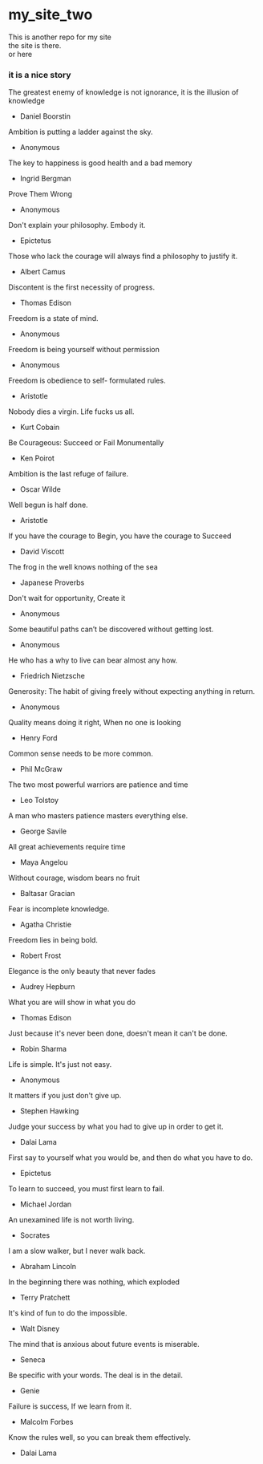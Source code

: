 # my_site_two
This is another repo for my site  
the site is there.  
or here

### it is a nice story

The greatest enemy of knowledge is not ignorance, it is the illusion of knowledge
- Daniel Boorstin 


Ambition is putting a ladder against the sky.
- Anonymous 


The key to happiness is good health and a bad memory
- Ingrid Bergman


Prove Them Wrong
- Anonymous 


Don't explain your philosophy. Embody it.
- Epictetus 

 Those who lack the courage will always find a philosophy to justify it.
- Albert Camus


Discontent is the first necessity of progress.
- Thomas Edison 

 Freedom is a state of mind.
- Anonymous  

 Freedom is being yourself without permission
- Anonymous  

Freedom is obedience to self- formulated rules.
- Aristotle 

 Nobody dies a virgin. Life fucks us all.
- Kurt Cobain  

Be Courageous: Succeed or Fail Monumentally
- Ken Poirot 

Ambition is the last refuge of failure.
- Oscar Wilde 

Well begun is half done.
- Aristotle  

If you have the courage to Begin, you have the courage to Succeed
- David Viscott 

The frog in the well knows nothing of the sea
- Japanese Proverbs 

Don't wait for opportunity, Create it
- Anonymous

Some beautiful paths can’t be discovered without getting lost.
- Anonymous 

He who has a why to live can bear almost any how.
- Friedrich Nietzsche 

Generosity: The habit of giving freely without expecting anything in return.
- Anonymous  

Quality means doing it right, When no one is looking
- Henry Ford 

Common sense needs to be more common.
- Phil McGraw 

The two most powerful warriors are patience and time
- Leo Tolstoy 

A man who masters patience masters everything else.
- George Savile 

All great achievements require time
- Maya Angelou 

Without courage, wisdom bears no fruit
- Baltasar Gracian

 Fear is incomplete knowledge.
- Agatha Christie

 Freedom lies in being bold.
- Robert Frost  

Elegance is the only beauty that never fades
- Audrey Hepburn 

 What you are will show in what you do
- Thomas Edison  

 Just because it's never been done, doesn't mean it can't be done.
- Robin Sharma  

 Life is simple. It's just not easy.
- Anonymous  

It matters if you just don't give up.
- Stephen Hawking 

Judge your success by what you had to give up in order to get it.
- Dalai Lama 

First say to yourself what you would be, and then do what you have to do.
- Epictetus

 To learn to succeed, you must first learn to fail.
- Michael Jordan  

 An unexamined life is not worth living.
- Socrates

I am a slow walker, but I never walk back.
- Abraham Lincoln

In the beginning there was nothing, which exploded
- Terry Pratchett

It's kind of fun to do the impossible.
- Walt Disney 

The mind that is anxious about future events is miserable.
- Seneca  

Be specific with your words. The deal is in the detail.
- Genie

Failure is success, If we learn from it.
- Malcolm Forbes 

Know the rules well, so you can break them effectively.
- Dalai Lama 
